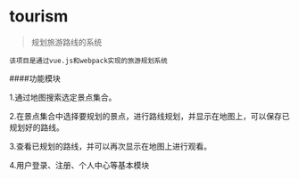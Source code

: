 # tourism

> 规划旅游路线的系统

````
该项目是通过vue.js和webpack实现的旅游规划系统
````

####功能模块

1.通过地图搜索选定景点集合。

2.在景点集合中选择要规划的景点，进行路线规划，并显示在地图上，可以保存已规划好的路线。

3.查看已规划的路线，并可以再次显示在地图上进行观看。

4.用户登录、注册、个人中心等基本模块

